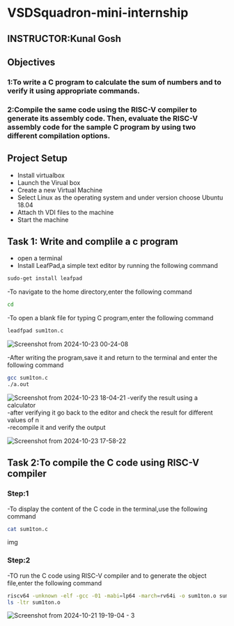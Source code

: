 # VSDSquadron-mini-internship
## INSTRUCTOR:Kunal Gosh
## Objectives
### 1:To write a C program to calculate the sum of numbers and to verify it using appropriate commands.
### 2:Compile the same code using the RISC-V compiler to generate its assembly code. Then, evaluate the RISC-V assembly code for the sample C program by using two different compilation options.
## Project Setup
- Install virtualbox
- Launch the Virual box
- Create a new Virtual Machine
- Select Linux as the operating system and under version choose Ubuntu 18.04
- Attach th VDI files to the machine
- Start the machine
##  Task 1: Write and complile a c program 
- open a terminal
- Install LeafPad,a simple text editor by running the following command<br>
``` bash
sudo-get install leafpad 
```
-To navigate to the home directory,enter the following command
```bash 
cd
```
-To open a blank file for typing C program,enter the following command
```bash
leadfpad sum1ton.c
```
![Screenshot from 2024-10-23 00-24-08](https://github.com/user-attachments/assets/4817ccc5-8ed1-47d5-b548-e953a3ec52aa)

-After writing the program,save it and return to the terminal and enter the following command
```bash
gcc sum1ton.c
./a.out
```
![Screenshot from 2024-10-23 18-04-21](https://github.com/user-attachments/assets/37976102-6f90-4cc3-a6ef-f7182a7340d8)
-verify the result using a calculator <br>
-after verifying it go back to the editor and check the result for different values of n<br>
-recompile it and verify the output

![Screenshot from 2024-10-23 17-58-22](https://github.com/user-attachments/assets/b9f4dd62-28e7-4a34-8a6f-3cf89823f2d2)

##  Task 2:To compile the C code using RISC-V compiler 
### Step:1
-To display the content of the C code in the terminal,use the following command
```bash
cat sum1ton.c
```
img
### Step:2
-TO run the C code using RISC-V compiler and to generate the object file,enter the following command 
```bash
riscv64 -unknown -elf -gcc -01 -mabi=lp64 -march=rv64i -o sum1ton.o sum1ton.c
ls -ltr sum1ton.o
```
![Screenshot from 2024-10-21 19-19-04 - 3](https://github.com/user-attachments/assets/4de3e364-be40-4e2d-af7b-18b75c4a369a)







